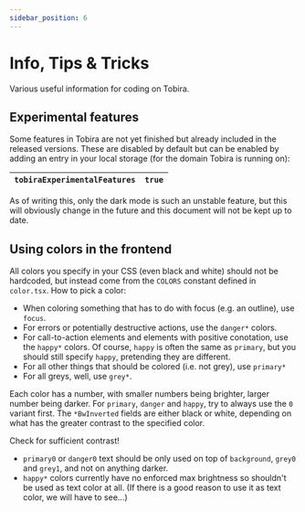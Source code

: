 ```yaml
---
sidebar_position: 6
---
```


# Info, Tips & Tricks

Various useful information for coding on Tobira.


## Experimental features

Some features in Tobira are not yet finished but already included in the released versions.
These are disabled by default but can be enabled by adding an entry in your local storage (for the domain Tobira is running on):

| `tobiraExperimentalFeatures` | `true` |
| --- | --- |

As of writing this, only the dark mode is such an unstable feature, but this will obviously change in the future and this document will not be kept up to date.


## Using colors in the frontend

All colors you specify in your CSS (even black and white) should not be hardcoded, but instead come from the `COLORS` constant defined in `color.tsx`.
How to pick a color:

- When coloring something that has to do with focus (e.g. an outline), use `focus`.
- For errors or potentially destructive actions, use the `danger*` colors.
- For call-to-action elements and elements with positive conotation, use the `happy*` colors.
  Of course, `happy` is often the same as `primary`, but you should still specify `happy`, pretending they are different.
- For all other things that should be colored (i.e. not grey), use `primary*`
- For all greys, well, use `grey*`.

Each color has a number, with smaller numbers being brighter, larger number being darker.
For `primary`, `danger` and `happy`, try to always use the `0` variant first.
The `*BwInverted` fields are either black or white, depending on what has the greater contrast to the specified color.

Check for sufficient contrast!

- `primary0` or `danger0` text should be only used on top of `background`, `grey0` and `grey1`, and not on anything darker.
- `happy*` colors currently have no enforced max brightness so shouldn't be used as text color at all.
  (If there is a good reason to use it as text color, we will have to see...)
